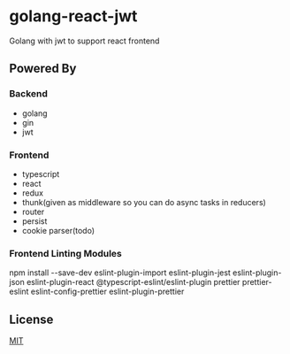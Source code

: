 # golang-react-jwt
Golang with jwt to support react frontend

## Powered By

### Backend
- golang
- gin
- jwt

### Frontend
- typescript
- react
- redux
- thunk(given as middleware so you can do async tasks in reducers)
- router
- persist
- cookie parser(todo)

### Frontend Linting Modules
npm install --save-dev eslint-plugin-import eslint-plugin-jest eslint-plugin-json eslint-plugin-react @typescript-eslint/eslint-plugin prettier prettier-eslint eslint-config-prettier eslint-plugin-prettier

## License
[MIT](https://choosealicense.com/licenses/mit/)

